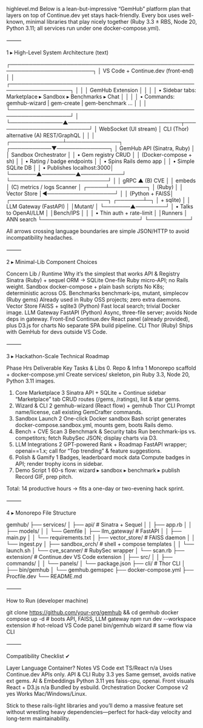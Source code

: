 highlevel.md
Below is a lean-but-impressive “GemHub” platform plan that layers on top of Continue.dev yet stays hack-friendly.
Every box uses well-known, minimal libraries that play nicely together (Ruby 3.3 ± RBS, Node 20, Python 3.11; all services run under one docker-compose.yml).

⸻

1 ▸ High-Level System Architecture (text)

┌────────────────────────────────────────────────────────────────────────┐
│               VS Code + Continue.dev (front-end)                      │
│  ┌──────────────────────────────────────────────────────────────────┐  │
│  │ GemHub Extension                                                 │  │
│  │ • Sidebar tabs: Marketplace ▸ Sandbox ▸ Benchmarks ▸ Chat        │  │
│  │ • Commands: gemhub-wizard | gem-create | gem-benchmark …         │  │
│  └──────────────────────────────────────────────────────────────────┘  │
└──────────────▲──────────────────────────────┬─────────────────────────┘
               │ WebSocket (UI stream)        │ CLI (Thor) alternative
     (A) REST/GraphQL                         │
               │                              │
┌──────────────┴──────────────┐   ┌───────────▼──────────────┐
│ GemHub API (Sinatra, Ruby)  │   │  Sandbox Orchestrator    │
│ • Gem registry CRUD         │   │  (Docker-compose + sh)   │
│ • Rating / badge endpoints  │   │ • Spins Rails demo app   │
│ • Simple SQLite DB          │   │ • Publishes localhost:3000│
└───────▲─────────▲───────────┘   └──────────────────────────┘
        │         │ gRPC                         ▲
(B) CVE │         │ embeds                       │ (C) metrics / logs
Scanner │   ┌─────┴──────────┐                   │
(Ruby)  │   │  Vector Store  │◄──────────────────┘
        │   │ (Python + FAISS│   ┌──────────────────────────┐
┌───────┴─┐ │  + sqlite)     │   │ LLM Gateway (FastAPI)    │
│Mutant/   │ └───────▲────────┘   │ • Talks to OpenAI/LLM    │
│Bench/IPS │         │            │ • Thin auth + rate-limit │
│Runners    │  ANN search          └──────────────────────────┘
└───────────┘

All arrows crossing language boundaries are simple JSON/HTTP to avoid incompatibility headaches.

⸻

2 ▸ Minimal-Lib Component Choices

Concern	Lib / Runtime	Why it’s the simplest that works
API & Registry	Sinatra (Ruby) + sequel ORM → SQLite	One-file Ruby micro-API; no Rails weight.
Sandbox	docker-compose + plain bash scripts	No K8s; deterministic across OS.
Benchmarks	benchmark-ips, mutant, simplecov (Ruby gems)	Already used in Ruby OSS projects; zero extra daemons.
Vector Store	FAISS + sqlite3 (Python)	Fast local search; trivial Docker image.
LLM Gateway	FastAPI (Python)	Async, three-file server; avoids Node deps in gateway.
Front-End	Continue.dev React panel (already provided), plus D3.js for charts	No separate SPA build pipeline.
CLI	Thor (Ruby)	Ships with GemHub for devs outside VS Code.

⸻

3 ▸ Hackathon-Scale Technical Roadmap

Phase	Hrs	Deliverable	Key Tasks & Libs
0. Repo & Infra	1	Monorepo scaffold + docker-compose.yml	Create services/ skeleton, pin Ruby 3.3, Node 20, Python 3.11 images.
1. Core Marketplace	3	Sinatra API + SQLite + Continue sidebar “Marketplace” tab	CRUD routes (/gems, /ratings), list & star gems.
2. Wizard & CLI	2	gemhub-wizard (React flow) + gemhub Thor CLI	Prompt name/license, call existing GemCrafter commands.
3. Sandbox Launch	2	One-click Docker sandbox	Bash script generates docker-compose.sandbox.yml, mounts gem, boots Rails demo.
4. Bench + CVE Scan	3	Benchmark & Security tabs	Run benchmark-ips vs. competitors; fetch RubySec JSON; display charts via D3.
5. LLM Integrations	2	GPT-powered Rank + Roadmap	FastAPI wrapper; openai==1.x; call for “Top trending” & feature suggestions.
6. Polish & Gamify	1	Badges, leaderboard mock data	Compute badges in API; render trophy icons in sidebar.
7. Demo Script	1	60-s flow: wizard ▸ sandbox ▸ benchmark ▸ publish	Record GIF, prep pitch.

Total: 14 productive hours → fits a one-day or two-evening hack sprint.

⸻

4 ▸ Monorepo File Structure

gemhub/
├── services/
│   ├── api/                 # Sinatra + Sequel
│   │   ├── app.rb
│   │   ├── models/
│   │   └── Gemfile
│   ├── llm_gateway/         # FastAPI
│   │   ├── main.py
│   │   └── requirements.txt
│   ├── vector_store/        # FAISS daemon
│   │   └── ingest.py
│   ├── sandbox_orch/        # shell + compose templates
│   │   └── launch.sh
│   └── cve_scanner/         # RubySec wrapper
│       └── scan.rb
├── extension/               # Continue.dev VS Code extension
│   ├── src/
│   │   ├── commands/
│   │   └── panels/
│   └── package.json
├── cli/                     # Thor CLI
│   ├── bin/gemhub
│   └── gemhub.gemspec
├── docker-compose.yml
├── Procfile.dev
└── README.md

⸻

How to Run (developer machine)

git clone https://github.com/your-org/gemhub && cd gemhub
docker compose up -d    # boots API, FAISS, LLM gateway
npm run dev --workspace extension    # hot-reload VS Code panel
bin/gemhub wizard       # same flow via CLI

⸻

Compatibility Checklist ✔︎

Layer	Language	Container?	Notes
VS Code ext	TS/React	n/a	Uses Continue.dev APIs only.
API & CLI	Ruby 3.3	yes	Same gemset, avoids native ext gems.
AI & Embeddings	Python 3.11	yes	faiss-cpu, openai.
Front visuals	React + D3.js	n/a	Bundled by esbuild.
Orchestration	Docker Compose v2	yes	Works Mac/Windows/Linux.

Stick to these rails-light libraries and you’ll demo a massive feature set without wrestling heavy dependencies—perfect for hack-day velocity and long-term maintainability.